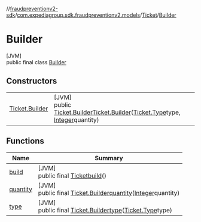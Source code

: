 //[fraudpreventionv2-sdk](../../../../index.md)/[com.expediagroup.sdk.fraudpreventionv2.models](../../index.md)/[Ticket](../index.md)/[Builder](index.md)

# Builder

[JVM]\
public final class [Builder](index.md)

## Constructors

| | |
|---|---|
| [Ticket.Builder](-ticket.-builder.md) | [JVM]<br>public [Ticket.Builder](index.md)[Ticket.Builder](-ticket.-builder.md)([Ticket.Type](../-type/index.md)type, [Integer](https://docs.oracle.com/javase/8/docs/api/java/lang/Integer.html)quantity) |

## Functions

| Name | Summary |
|---|---|
| [build](build.md) | [JVM]<br>public final [Ticket](../index.md)[build](build.md)() |
| [quantity](quantity.md) | [JVM]<br>public final [Ticket.Builder](index.md)[quantity](quantity.md)([Integer](https://docs.oracle.com/javase/8/docs/api/java/lang/Integer.html)quantity) |
| [type](type.md) | [JVM]<br>public final [Ticket.Builder](index.md)[type](type.md)([Ticket.Type](../-type/index.md)type) |
